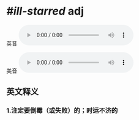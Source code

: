 # ***\#ill-starred*** adj
英音
<audio src="./media/ill-starred1_AAC.aac" controls="controls"></audio>

美音
<audio src="./media/ill-starred2_AAC.aac" controls="controls"></audio>



  

英文释义
---
### 1.**注定要倒霉（或失败）的；时运不济的**  


